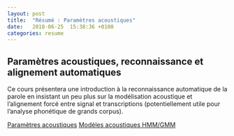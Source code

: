 ```yaml
---
layout: post
title:  "Résumé : Paramètres acoustiques"
date:   2018-06-25  15:38:36 +0100
categories: resume
---
```


## Paramètres acoustiques, reconnaissance et alignement automatiques

Ce cours présentera une introduction à la reconnaissance automatique de la parole en insistant un peu plus sur la modélisation acoustique et l’alignement forcé entre signal et transcriptions (potentiellement utile pour l’analyse phonétique de grands corpus).

[Paramètres acoustiques](https://yesteve.gitbooks.io/reconnaissance-automatique-de-la-parole/content/chapter1.html)
[Modèles acoustiques HMM/GMM](https://yesteve.gitbooks.io/reconnaissance-automatique-de-la-parole/content/chapter1.html)
